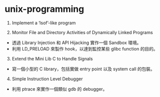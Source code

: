 # unix-programming

1. Implement a ‘lsof’-like program
 
2. Monitor File and Directory Activities of Dynamically Linked Programs
 - 透過 Library Injection 和 API Hijacking 實作一個 Sandbox 環境。
 - 利用 LD_PRELOAD 來製作 hook，以達到監控某些 glibc function 的目的。
 
3. Extend the Mini Lib C to Handle Signals
 - 寫一個小型的 C library，包括實做 entry point 以及 system call 的包裝。

4. Simple Instruction Level Debugger
 - 利用 ptrace 來實作一個類似 gdb 的 debugger。
